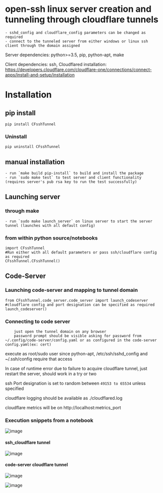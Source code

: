 # open-ssh linux server creation and tunneling through cloudflare tunnels
	- sshd_config and cloudflare_config parameters can be changed as required
	- connect to the tunneled server from either windows or linux ssh client through the domain assigned

Server dependencies: python>=3.5, pip, python-apt, make

Client dependencies: ssh, Cloudflared installation: https://developers.cloudflare.com/cloudflare-one/connections/connect-apps/install-and-setup/installation

# Installation
## pip install
```
pip install CFsshTunnel
```

### Uninstall
```
pip uninstall CFsshTunnel
```

## manual installation
	- run `make build pip-install` to build and install the package
	- run `sudo make test` to test server and client functionality (requires server's pub rsa key to run the test successfully)

## Launching server

### through make
	- run `sudo make launch_server` on linux server to start the server tunnel (launches with all default config)

### from within python source/notebooks
```
import CFsshTunnel
#Run either with all default parameters or pass ssh/cloudflare config as required
CFsshTunnel.CFsshTunnel()
```

## Code-Server

### Launching code-server and mapping to tunnel domain
```
from CFsshTunnel.code_server.code_server import launch_codeserver
#cloudflare config and port designation can be specified as required
launch_codeserver()
```
### Connecting to code server
```
	just open the tunnel domain on any browser
	password prompt should be visible asking for password from ~/.config/code-server/config.yaml or as configured in the code-server config.yaml(ex: cert)
```
execute as root/sudo user since python-apt, /etc/ssh/sshd_config and ~/.ssh/config require that access

In case of runtime error due to failure to acquire cloudflare tunnel, just restart the server, should work in a try or two

ssh Port designation is set to random between `49153 to 65534` unless specified

cloudflare logging should be available as ./cloudflared.log

cloudflare metrics will be on http://localhost:metrics_port

### Execution snippets from a notebook
![image](https://user-images.githubusercontent.com/19603746/153012921-2551412b-9861-445f-93ab-53dd13ecabd8.png)

#### ssh_cloudflare tunnel
![image](https://user-images.githubusercontent.com/19603746/153013085-ddbece3c-1309-423f-9b0c-9b3d2983d6c4.png)

#### code-server cloudflare tunnel
![image](https://user-images.githubusercontent.com/19603746/153013345-1a299234-c454-4c63-8b56-ecdbe8dbb9a0.png)

![image](https://user-images.githubusercontent.com/19603746/153013449-5296b7bf-8d35-4905-b357-3f65c58f828a.png)






